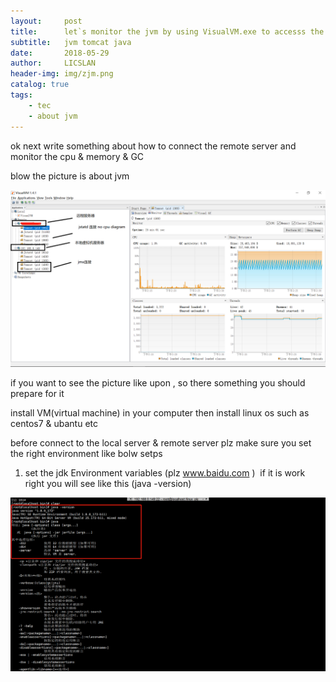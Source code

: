 ```yaml
---
layout:     post
title:      let`s monitor the jvm by using VisualVM.exe to accesss the remote service
subtitle:   jvm tomcat java
date:       2018-05-29
author:     LICSLAN
header-img: img/zjm.png
catalog: true
tags:
    - tec
    - about jvm
---
```



ok next write something about how to connect the remote server and monitor the cpu & memory & GC 

blow the picture is about jvm 

![](https://raw.githubusercontent.com/licslan/licslan.github.io/master/img/jvm.png)

if you want to see the picture like upon , so there something you should prepare for it 

install VM(virtual machine) in your computer then install linux os such as centos7 & ubantu etc

before connect to the local server & remote server plz make sure you set the right environment like bolw setps 

1. set the jdk Environment variables (plz www.baidu.com )  if it is work right  you will see like this  (java -version)

![](https://raw.githubusercontent.com/licslan/licslan.github.io/master/img/jdk.jpg)
